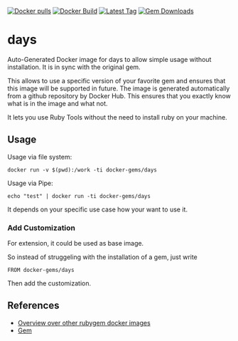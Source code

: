 [![Docker pulls](https://img.shields.io/docker/pulls/rubygem/days.svg)](https://hub.docker.com/r/rubygem/days/)
[![Docker Build](https://img.shields.io/docker/automated/rubygem/days.svg)](https://hub.docker.com/r/rubygem/days/)
[![Latest Tag](https://img.shields.io/github/tag/docker-rubygem/days.svg)](https://hub.docker.com/r/rubygem/days/)
[![Gem Downloads](https://img.shields.io/gem/dt/days.svg)](https://rubygems.org/gems/days/)
# days

Auto-Generated Docker image for days to allow simple usage without installation.
It is in sync with the original gem.

This allows to use a specific version of your favorite gem and ensures that this image will be supported in future.
The image is generated automatically from a github repository by Docker Hub.
This ensures that you exactly know what is in the image and what not.

It lets you use Ruby Tools without the need to install ruby on your machine.

## Usage

Usage via file system:

`docker run -v $(pwd):/work -ti docker-gems/days`

Usage via Pipe:

`echo "test" | docker run -ti docker-gems/days`

It depends on your specific use case how your want to use it.

### Add Customization

For extension, it could be used as base image.

So instead of struggeling with the installation of a gem, just write

`FROM docker-gems/days`

Then add the customization.

## References

 - [Overview over other rubygem docker images](https://github.com/thinkbot/docker-rubygem)
 - [Gem](https://rubygems.org/gems/days/)
